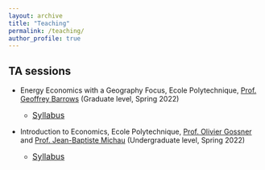 ```yaml
---
layout: archive
title: "Teaching"
permalink: /teaching/
author_profile: true
---
```



## TA sessions

- Energy Economics with a Geography Focus, Ecole Polytechnique, [Prof. Geoffrey Barrows](https://sites.google.com/site/geoffreybarrows/) (Graduate level, Spring 2022)
  - <span style="font-size:medium;"> [Syllabus](https://tlmonnier.github.io/files/syllabus567A.pdf)</span>
  
- Introduction to Economics, Ecole Polytechnique, [Prof. Olivier Gossner](http://gossner.me/) and [Prof. Jean-Baptiste Michau](https://sites.google.com/site/jbmichau/) (Undergraduate level, Spring 2022)
  - <span style="font-size:medium;"> [Syllabus](https://tlmonnier.github.io/files/SyllabusX.pdf)</span>